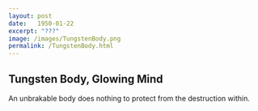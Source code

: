 ```yaml
---
layout: post
date:   1950-01-22
excerpt: "???"
image: /images/TungstenBody.png
permalink: /TungstenBody.html
---
```


## Tungsten Body, Glowing Mind

An unbrakable body does nothing to protect from the destruction within.
